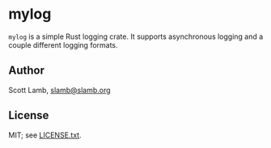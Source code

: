 # mylog

`mylog` is a simple Rust logging crate. It supports asynchronous logging and a
couple different logging formats.

## Author

Scott Lamb, slamb@slamb.org

## License

MIT; see [LICENSE.txt](LICENSE.txt).
